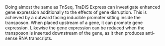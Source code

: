 Doing almost the same as TnSeq, TraDIS Express can investigate enhanced gene expression additionally to the effects of gene disruption. This is achieved by a outward facing inducible promoter sitting inside the transposon. When placed upstream of a gene, it can promote gene expression. 
Likewise the gene expression can be reduced when the transposon is inserted downstream of the gene, as it then produces anti-sense RNA transcripts. 
